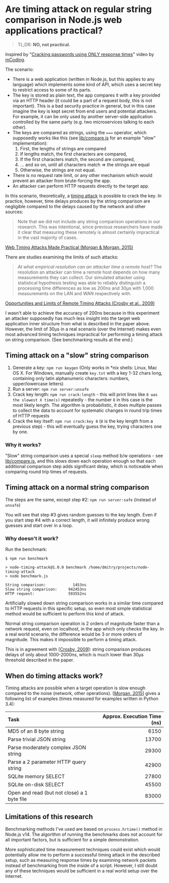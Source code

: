 # Are timing attack on regular string comparison in Node.js web applications practical?

> TL;DR: **NO, not practical.**

Inspired by "[Cracking passwords using ONLY response times][mcoding-video]" video by [mCoding][mcoding-channel].

The scenario:

- There is a web application (written in Node.js, but this applies to any language) which implements some kind of API,
  which uses a secret key to restrict access to some of its parts.
- The key is stored as plain text, the app compares it with a key provided via an HTTP header (it could be a part of a
  request body, this is not important). This is a bad security practice in general, but in this case imagine the key is
  kept secret from end users and potential attackers. For example, it can be only used by another server-side
  application controlled by the same party (e.g. two microservices talking to each other).
- The keys are compared as strings, using the `===` operator, which supposedly works like this (see
  [lib/compare.js][compare] for an example "slow" implementation):
    1. First, the lengths of strings are compared
    2. If lengths match, the first characters are compared,
    3. If the first characters match, the second are compared,
    4. ... and so on, until all characters match => the strings are equal
    5. Otherwise, the strings are not equal.
- There is no request rate limit, or any other mechanism which would prevent an attacker from brute-forcing the app.
- An attacker can perform HTTP requests directly to the target app.

In this scenario, theoretically, a [timing attack](https://en.wikipedia.org/wiki/Timing_attack) is possible to crack the
key. In practice, however, time delays produces by the string comparison are negligible compared to the delays caused by
the network and other sources:

> Note that we did not include any string comparison operations in our research. This was intentional, since previous
> researchers have made it clear that measuring these remotely is almost certainly impractical in the vast majority of
> cases.

[Web Timing Attacks Made Practical (Morgan & Morgan, 2015)][1]

There are studies examining the limits of such attacks:

> _At what empirical resolution can an attacker time a remote host?_ The resolution an attacker can time a remote host
> depends on how many measurements they can collect. Our simulated attacker using statistical hypothesis testing was
> able to reliably distinguish a processing time differences as low as 200ns and 30µs with 1,000 measurements on the LAN
> and WAN respectively with.

[Opportunities and Limits of Remote Timing Attacks (Crosby et al., 2009)][2]

I wasn't able to achieve the accuracy of 200ns because in this experiment an attacker supposedly has much less insight
into the target web application inner structure from what is described in the paper above. However, the limit of 30µs in
a real scenario (over the Internet) makes even most advanced timing techniques impractical for performing a timing
attack on string comparison. (See benchmarking results at the end.)

## Timing attack on a "slow" string comparison

1. Generate a key: `npm run keygen` (Only works in *nix shells: Linux, Mac OS X. For Windows, manually create `key.txt`
   with a key 1-32 chars long, containing only latin alphanumeric characters: numbers, upper/lowercase letters)
2. Run a server: `npm run server:unsafe`
3. Crack key length: `npm run crack:length` - this will print lines like `8 was the slowest X time(s)` repeatedly - the
   number `8` in this case is the most likely length. The algorithm is probabilistic, it does multiple passes to collect
   the data to account for systematic changes in round trip times of HTTP requests
5. Crack the key itself: `npm run crack:key 8` (`8` is the key length from a previous step) - this will eventually guess
   the key, trying characters one by one.

### Why it works?

"Slow" string comparison uses a special `sleep` method b/w operations - see [lib/compare.js][compare], and this slows
down each operation enough so that each additional comparison step adds significant delay, which is noticeable when
comparing round trip times of requests.

## Timing attack on a normal string comparison

The steps are the same, except step #2: `npm run server:safe` (instead of `unsafe`)

You will see that step #3 gives random guesses to the key length. Even if you start step #4 with a correct length, it
will infinitely produce wrong guesses and start over in a loop.

### Why doesn't it work?

Run the benchmark:

```
$ npm run benchmark

> node-timing-attack@1.0.0 benchmark /home/dmitry/projects/node-timing-attack
> node benchmark.js

String comparison:            1453ns
Slow string comparison:     942453ns
HTTP request:               593552ns
```

Artificially slowed down string comparison works in a similar time compared to HTTP requests in this specific setup, so
even most simple statistical method would be sufficient to perform this kind of attack.

Normal string comparison operation is 2 orders of magnitude faster than a network request, even on localhost, in the app
which only checks the key. In a real world scenario, the difference would be 3 or more orders of magnitude. This makes
it impossible to perform a timing attack.

This is in agreement with [[Crosby, 2009][2]]: string comparison produces delays of only about 1000-2000ns, which is
much lower than 30µs threshold described in the paper.

## When do timing attacks work?

Timing attacks are possible when a target operation is slow enough compared to the noise (network, other operations).
[[Morgan, 2015][2]] gives a following list of examples (times measured for examples written in Python 3.4):

| Task                  | Approx. Execution Time (ns) |
| :-------------------- | --------------------------: |
| MD5 of an 8 byte string                     |  6150 |
| Parse trivial JSON string                   | 13700 |
| Parse moderately complex JSON string        | 29300 |
| Parse a 2 parameter HTTP query string       | 42900 |
| SQLite memory SELECT                        | 27800 |
| SQLite on-disk SELECT                       | 45500 |
| Open and read (but not close) a 1 byte file | 83000 |

## Limitations of this research

Benchmarking methods I've used are based on `process.hrtime()` method in Node.js v14. The algorithm of running the
benchmarks does not account for all important factors, but is sufficient for a simple demonstration.

More sophisticated time measurement techniques could exist which would potentially allow me to perform a successful
timing attack in the described setup, such as measuring response times by examining network packets instead of
benchmarking from the inside of a script. However, I still doubt any of these techniques would be sufficient in a real
world setup over the Internet.

[mcoding-video]: https://youtu.be/XThL0LP3RjY
[mcoding-channel]: https://www.youtube.com/channel/UCaiL2GDNpLYH6Wokkk1VNcg
[compare]: lib/compare.js
[1]: https://www.blackhat.com/docs/us-15/materials/us-15-Morgan-Web-Timing-Attacks-Made-Practical-wp.pdf
[2]: https://www.cs.rice.edu/~dwallach/pub/crosby-timing2009.pdf
